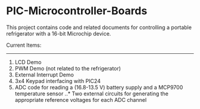 # PIC-Microcontroller-Boards
This project contains code and related documents for controlling a portable refrigerator with a 16-bit Microchip device. 

Current Items:
***
1.  LCD Demo
2.  PWM Demo (not related to the refrigerator)
3.  External Interrupt Demo
4.  3x4 Keypad interfacing with PIC24
5.  ADC code for reading a (16.8-13.5 V) battery supply and a MCP9700 temperature sensor
..* Two external circuits for generating the appropriate reference voltages for each ADC channel
